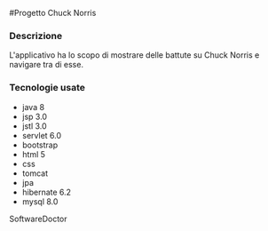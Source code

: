 #Progetto Chuck Norris


### Descrizione
L'applicativo ha lo scopo di mostrare delle battute su Chuck Norris e navigare tra di esse.


### Tecnologie usate
* java 8
* jsp 3.0
* jstl 3.0
* servlet 6.0
* bootstrap 
* html 5
* css
* tomcat
* jpa
* hibernate 6.2
* mysql 8.0


SoftwareDoctor